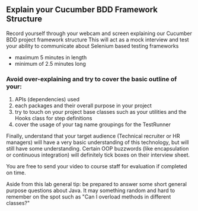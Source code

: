## Explain your Cucumber BDD Framework Structure
Record yourself through your webcam and screen explaining our Cucumber BDD project framework structure
This will act as a mock interview and test your ability to communicate about Selenium based testing frameworks
- maximum 5 minutes in length 
- minimum of 2.5 minutes long

### Avoid over-explaining and try to cover the basic outline of your:
1) APIs (dependencies) used
2) each packages and their overall purpose in your project
3) try to touch on your project base classes such as your utilities and the Hooks class for step definitions
4) cover the usage of your tag name groupings for the TestRunner

Finally, understand that your target audience (Technical recruiter or HR managers) will have a very basic understanding of this
technology, but will still have some understanding. Certain OOP buzzwords (like encapsulation or continuous integration) will 
definitely tick boxes on their interview sheet.

You are free to send your video to course staff for evaluation if completed on time.

Aside from this lab general tip: be prepared to answer some short general purpose questions about Java. It may something random
and hard to remember on the spot such as "Can I overload methods in different classes?"